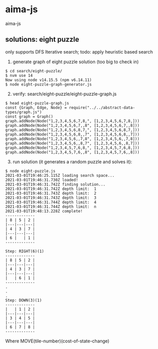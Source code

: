 # aima-js
aima-js

## solutions: eight puzzle
only supports DFS Iterative search; todo: apply heuristic based search

1. generate graph of eight puzzle solution (too big to check in)
```
$ cd search/eight-puzzle/
$ nvm use 14
Now using node v14.15.5 (npm v6.14.11)
$ node eight-puzzle-graph-generator.js 
```

2. verify: search/eight-puzzle/eight-puzzle-graph.js
```
$ head eight-puzzle-graph.js 
const {Graph, Edge, Node} = require("../../abstract-data-types/graph.js")
const graph = Graph()
graph.addNode(Node("1,2,3,4,5,6,7,8,", [1,2,3,4,5,6,7,8,]))
graph.addNode(Node("1,2,3,4,5,6,7,,8", [1,2,3,4,5,6,7,,8]))
graph.addNode(Node("1,2,3,4,5,6,8,7,", [1,2,3,4,5,6,8,7,]))
graph.addNode(Node("1,2,3,4,5,6,8,,7", [1,2,3,4,5,6,8,,7]))
graph.addNode(Node("1,2,3,4,5,6,,7,8", [1,2,3,4,5,6,,7,8]))
graph.addNode(Node("1,2,3,4,5,6,,8,7", [1,2,3,4,5,6,,8,7]))
graph.addNode(Node("1,2,3,4,5,7,6,8,", [1,2,3,4,5,7,6,8,]))
graph.addNode(Node("1,2,3,4,5,7,6,,8", [1,2,3,4,5,7,6,,8]))
```
3. run solution (it generates a random puzzle and solves it):
```
$ node eight-puzzle.js 
2021-03-01T19:46:25.115Z loading search space...
2021-03-01T19:46:31.730Z loaded!
2021-03-01T19:46:31.742Z finding solution...
2021-03-01T19:46:31.742Z depth limit:  1
2021-03-01T19:46:31.743Z depth limit:  2
2021-03-01T19:46:31.743Z depth limit:  3
2021-03-01T19:46:31.744Z depth limit:  4
2021-03-01T19:46:31.744Z depth limit:  n
2021-03-01T19:48:13.228Z complete!
-------------
| 8 | 5 | 2 |
|---|---|---|
| 4 | 3 | 7 |
|---|---|---|
| 6 |   | 1 |
-------------

Step: RIGHT(6)(1)
-------------
| 8 | 5 | 2 |
|---|---|---|
| 4 | 3 | 7 |
|---|---|---|
|   | 6 | 1 |
-------------
.
.
.
Step: DOWN(3)(1)
-------------
|   | 1 | 2 |
|---|---|---|
| 3 | 4 | 5 |
|---|---|---|
| 6 | 7 | 8 |
-------------
```

Where MOVE(tile-number)(cost-of-state-change)
